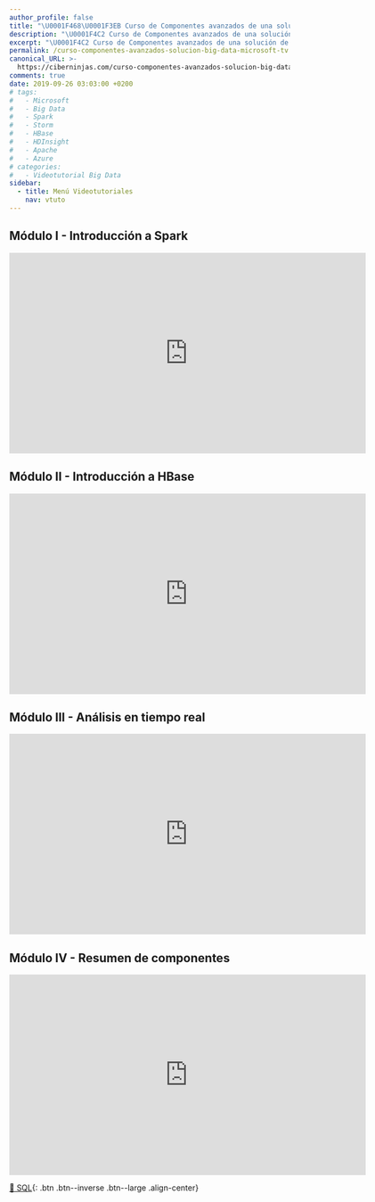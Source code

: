 ```yaml
---
author_profile: false
title: "\U0001F468‍\U0001F3EB Curso de Componentes avanzados de una solución de Big Data de Microsoft TV"
description: "\U0001F4C2 Curso de Componentes avanzados de una solución de Big Data de Microsoft TV"
excerpt: "\U0001F4C2 Curso de Componentes avanzados de una solución de Big Data de Microsoft TV"
permalink: /curso-componentes-avanzados-solucion-big-data-microsoft-tv
canonical_URL: >-
  https://ciberninjas.com/curso-componentes-avanzados-solucion-big-data-microsoft-tv
comments: true
date: 2019-09-26 03:03:00 +0200
# tags:
#   - Microsoft
#   - Big Data
#   - Spark
#   - Storm
#   - HBase
#   - HDInsight
#   - Apache
#   - Azure
# categories:
#   - Videotutorial Big Data
sidebar:
  - title: Menú Videotutoriales
    nav: vtuto
---
```


## M&oacute;dulo I - Introducci&oacute;n a Spark

<iframe src="https://channel9.msdn.com/Shows/Componentes-avanzados-de-una-solucin-de-Big-Data/Mdulo-I-Introduccin-a-Spark/player?format=html5" width="640" height="360" allowfullscreen="" frameborder="0" title="Módulo I - Introducción a Spark - Microsoft Channel 9 Video"></iframe>

## M&oacute;dulo II - Introducci&oacute;n a HBase

<iframe src="https://channel9.msdn.com/Shows/Componentes-avanzados-de-una-solucin-de-Big-Data/Mdulo-II-Introduccin-a-HBase/player?format=html5" width="640" height="360" allowfullscreen="" frameborder="0" title="Módulo II - Introducción a HBase - Microsoft Channel 9 Video"></iframe>

## M&oacute;dulo III - An&aacute;lisis en tiempo real

<iframe src="https://channel9.msdn.com/Shows/Componentes-avanzados-de-una-solucin-de-Big-Data/Mdulo-III-Anlisis-en-tiempo-real/player?format=html5" width="640" height="360" allowfullscreen="" frameborder="0" title="Módulo III - Análisis en tiempo real - Microsoft Channel 9 Video"></iframe>

## M&oacute;dulo IV - Resumen de componentes

<iframe src="https://channel9.msdn.com/Shows/Componentes-avanzados-de-una-solucin-de-Big-Data/Mdulo-IV-Resumen-de-componentes/player?format=html5" width="640" height="360" allowfullscreen="" frameborder="0" title="Módulo IV - Resumen de componentes - Microsoft Channel 9 Video"></iframe>

[🧠 SQL](/cursos-tecnologia/#sql){: .btn .btn--inverse .btn--large .align-center}
